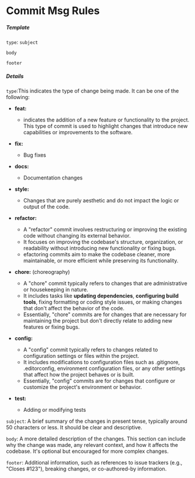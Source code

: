 # Commit Msg Rules

##### <p style="color:">Template</p>

`type`: `subject`

`body`

`footer`

##### Details

`type`:This indicates the type of change being made. It can be one of the following:

- **feat:**

  - indicates the addition of a new feature or functionality to the project. This type of commit is used to highlight changes that introduce new capabilities or improvements to the software.


- **fix:**

  - Bug fixes


- **docs:**

  - Documentation changes


- **style:**

  - Changes that are purely aesthetic and do not impact the logic or output of the code.


- **refactor:**

  - A "refactor" commit involves restructuring or improving the existing code without changing its external behavior.
  - It focuses on improving the codebase's structure, organization, or readability without introducing new functionality or fixing bugs.
  - efactoring commits aim to make the codebase cleaner, more maintainable, or more efficient while preserving its functionality.


- **chore:**
(choreography)
  - A "chore" commit typically refers to changes that are administrative or housekeeping in nature.
  - It includes tasks like **updating dependencies**, **configuring build tools**, fixing formatting or coding style issues, or making changes that don't affect the behavior of the code.
  - Essentially, "chore" commits are for changes that are necessary for maintaining the project but don't directly relate to adding new features or fixing bugs.


- **config:**

  - A "config" commit typically refers to changes related to configuration settings or files within the project.
  - It includes modifications to configuration files such as .gitignore, .editorconfig, environment configuration files, or any other settings that affect how the project behaves or is built.
  - Essentially, "config" commits are for changes that configure or customize the project's environment or behavior.

  



- **test:**

  - Adding or modifying tests
   
   
   
`subject`: A brief summary of the changes in present tense, typically around 50 characters or less. It should be clear
and descriptive.

`body`:
A more detailed description of the changes. This section can include why the change was made, any relevant context, and
how it affects the codebase. It's optional but encouraged for more complex changes.

`footer`:
Additional information, such as references to issue trackers (e.g., "Closes #123"), breaking changes, or co-authored-by
information.
